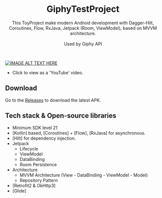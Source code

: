 <h1 align="center">GiphyTestProject</h1>

<p align="center">  
 This ToyProject make modern Android development with Dagger-Hilt, Coroutines, Flow, RxJava, Jetpack (Room, ViewModel), based on MVVM architecture.
</br>
</br>
Used by Giphy API
</p>
</br>


[![IMAGE ALT TEXT HERE](https://img.youtube.com/vi/ZPj4myoBoHw/0.jpg)](https://youtu.be/ZPj4myoBoHw)
- Click to view as a 'YouTube' video.

## Download
Go to the [Releases]( ) to download the latest APK.
<!-- Go to the [Releases](https://github.com/skydoves/Pokedex/releases) to download the latest APK. -->

<!-- <img src="/previews/preview.gif" align="right" width="32%"/> -->


## Tech stack & Open-source libraries
- Minimum SDK level 21
- [Kotlin] based, [Coroutines] + [Flow], [RxJava] for asynchronous.
- [Hilt] for dependency injection.
- Jetpack
  - Lifecycle 
  - ViewModel 
  - DataBinding 
  - Room Persistence 
- Architecture
  - MVVM Architecture (View - DataBinding - ViewModel - Model)
  - Repository Pattern
- [Retrofit2 & OkHttp3]
- [Glide]

